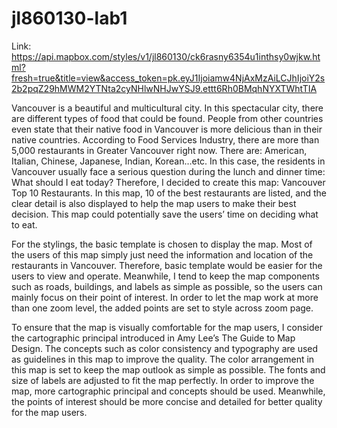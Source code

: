 # jl860130-lab1
  Link: https://api.mapbox.com/styles/v1/jl860130/ck6rasny6354u1inthsy0wjkw.html?fresh=true&title=view&access_token=pk.eyJ1Ijoiamw4NjAxMzAiLCJhIjoiY2s2b2pqZ29hMWM2YTNta2cyNHlwNHJwYSJ9.ettt6Rh0BMqhNYXTWhtTIA
  
  Vancouver is a beautiful and multicultural city. In this spectacular city, there are different types of food that could be found. People from other countries even state that their native food in Vancouver is more delicious than in their native countries. According to Food Services Industry, there are more than 5,000 restaurants in Greater Vancouver right now. There are: American, Italian, Chinese, Japanese, Indian, Korean…etc. In this case, the residents in Vancouver usually face a serious question during the lunch and dinner time: What should I eat today? Therefore, I decided to create this map: Vancouver Top 10 Restaurants. In this map, 10 of the best restaurants are listed, and the clear detail is also displayed to help the map users to make their best decision. This map could potentially save the users’ time on deciding what to eat. 
  
  For the stylings, the basic template is chosen to display the map. Most of the users of this map simply just need the information and location of the restaurants in Vancouver. Therefore, basic template would be easier for the users to view and operate. Meanwhile, I tend to keep the map components such as roads, buildings, and labels as simple as possible, so the users can mainly focus on their point of interest. In order to let the map work at more than one zoom level, the added points are set to style across zoom page.

  To ensure that the map is visually comfortable for the map users, I consider the cartographic principal introduced in Amy Lee’s The Guide to Map Design. The concepts such as color consistency and typography are used as guidelines in this map to improve the quality. The color arrangement in this map is set to keep the map outlook as simple as possible. The fonts and size of labels are adjusted to fit the map perfectly. In order to improve the map, more cartographic principal and concepts should be used. Meanwhile, the points of interest should be more concise and detailed for better quality for the map users. 


